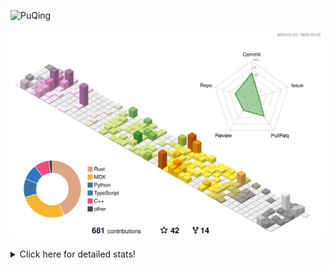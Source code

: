 ![PuQing](https://user-images.githubusercontent.com/27223114/171565019-9a56fae6-b08b-421f-99db-7e830da42371.png)

![](./profile-3d-contrib/profile-season-animate.svg)

<details>
<summary>Click here for detailed stats!</summary>

<!--START_SECTION:waka-->
![Lines of code](https://img.shields.io/badge/From%20Hello%20World%20I%27ve%20Written-1.8%20million%20lines%20of%20code-blue)

**🐱 My GitHub Data** 

> 📦 432.3 kB Used in GitHub's Storage 
 > 
> 🏆 89 Contributions in the Year 2025
 > 
> 🚫 Not Opted to Hire
 > 
> 📜 40 Public Repositories 
 > 
> 🔑 33 Private Repositories 
 > 
**I'm an Early 🐤** 

```text
🌞 Morning                819 commits         ██░░░░░░░░░░░░░░░░░░░░░░░   08.73 % 
🌆 Daytime                4215 commits        ███████████░░░░░░░░░░░░░░   44.93 % 
🌃 Evening                2150 commits        ██████░░░░░░░░░░░░░░░░░░░   22.92 % 
🌙 Night                  2198 commits        ██████░░░░░░░░░░░░░░░░░░░   23.43 % 
```


📊 **This Week I Spent My Time On** 

```text
💬 Programming Languages: 
Python                   9 hrs 59 mins       ███████░░░░░░░░░░░░░░░░░░   27.76 % 
CLI                      5 hrs 30 mins       ████░░░░░░░░░░░░░░░░░░░░░   15.29 % 
C++                      5 hrs 13 mins       ████░░░░░░░░░░░░░░░░░░░░░   14.55 % 
JSON                     3 hrs 30 mins       ██░░░░░░░░░░░░░░░░░░░░░░░   09.74 % 
Other                    3 hrs 20 mins       ██░░░░░░░░░░░░░░░░░░░░░░░   09.30 % 

🔥 Editors: 
VS Code                  20 hrs 20 mins      ██████████████░░░░░░░░░░░   56.54 % 
Ghostty                  5 hrs 30 mins       ████░░░░░░░░░░░░░░░░░░░░░   15.29 % 
Zotero                   3 hrs 16 mins       ██░░░░░░░░░░░░░░░░░░░░░░░   09.12 % 
NetEaseMusic             3 hrs 6 mins        ██░░░░░░░░░░░░░░░░░░░░░░░   08.63 % 
Telegram                 2 hrs 54 mins       ██░░░░░░░░░░░░░░░░░░░░░░░   08.09 % 

💻 Operating System: 
Mac                      15 hrs 38 mins      ███████████░░░░░░░░░░░░░░   43.46 % 
Linux                    14 hrs 14 mins      ██████████░░░░░░░░░░░░░░░   39.60 % 
WSL                      6 hrs 5 mins        ████░░░░░░░░░░░░░░░░░░░░░   16.94 % 
```


<!--END_SECTION:waka-->
</details>
